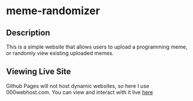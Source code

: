 # meme-randomizer
 
## Description

This is a simple website that allows users to upload a programming meme, or randomly view existing uploaded memes.

## Viewing Live Site

Github Pages will not host dynamic websites, so here I use 000webhost.com. You can view and interact with it live [here](https://random-memes.000webhostapp.com/)
